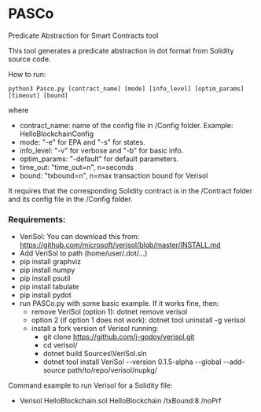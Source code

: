 # PASCo
Predicate Abstraction for Smart Contracts tool

This tool generates a predicate abstraction in dot format from Solidity source code.

How to run:

```
python3 Pasco.py [contract_name] [mode] [info_level] [optim_params] [timeout] [bound]
```
where
- contract_name: name of the config file in /Config folder. Example: HelloBlockchainConfig
- mode: "-e" for EPA and "-s" for states.
- info_level: "-v" for verbose and "-b" for basic info.
- optim_params: "-default" for default parameters.
- time_out: "time_out=n", n=seconds
- bound: "txbound=n", n=max transaction bound for Verisol

It requires that the corresponding Solidity contract is in the /Contract folder and its config file in the /Config folder.

### Requirements:
- VeriSol: You can download this from: https://github.com/microsoft/verisol/blob/master/INSTALL.md
- Add VeriSol to path (home/user/.dot/...)
- pip install graphviz
- pip install numpy
- pip install psutil
- pip install tabulate
- pip install pydot
- run PASCo.py with some basic example. If it works fine, then:
    - remove VeriSol (option 1): dotnet remove verisol
	- option 2 (if option 1 does not work): dotnet tool uninstall -g verisol
    - install a fork version of Verisol running:
        - git clone https://github.com/j-godoy/verisol.git
        - cd verisol/
        - dotnet build Sources\VeriSol.sln
        - dotnet tool install VeriSol --version 0.1.5-alpha --global --add-source path/to/repo/verisol/nupkg/

Command example to run Verisol for a Solidity file:
- Verisol HelloBlockchain.sol HelloBlockchain /txBound:8 /noPrf

